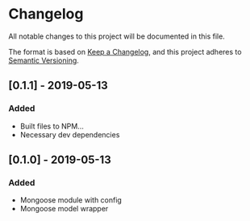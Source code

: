# Changelog
All notable changes to this project will be documented in this file.

  The format is based on [Keep a Changelog](https://keepachangelog.com/en/1.0.0/),
                                              and this project adheres to [Semantic Versioning](https://semver.org/spec/v2.0.0.html).

## [0.1.1] - 2019-05-13

### Added
- Built files to NPM...
- Necessary dev dependencies 

## [0.1.0] - 2019-05-13

### Added
- Mongoose module with config
- Mongoose model wrapper
